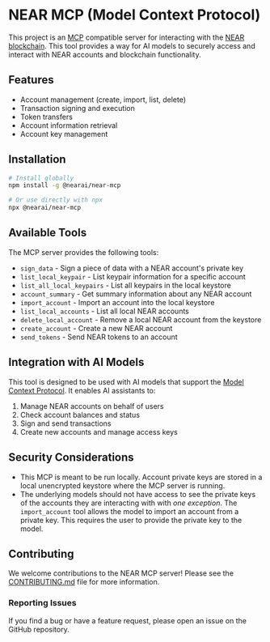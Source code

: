 # NEAR MCP (Model Context Protocol)

This project is an [MCP](https://github.com/anthropics/model-context-protocol) compatible server for interacting with the [NEAR blockchain](https://near.org/). This tool provides a way for AI models to securely access and interact with NEAR accounts and blockchain functionality.

## Features

- Account management (create, import, list, delete)
- Transaction signing and execution
- Token transfers
- Account information retrieval
- Account key management

## Installation

```bash
# Install globally
npm install -g @nearai/near-mcp

# Or use directly with npx
npx @nearai/near-mcp
```


## Available Tools

The MCP server provides the following tools:

- `sign_data` - Sign a piece of data with a NEAR account's private key
- `list_local_keypair` - List keypair information for a specific account
- `list_all_local_keypairs` - List all keypairs in the local keystore
- `account_summary` - Get summary information about any NEAR account
- `import_account` - Import an account into the local keystore
- `list_local_accounts` - List all local NEAR accounts
- `delete_local_account` - Remove a local NEAR account from the keystore
- `create_account` - Create a new NEAR account
- `send_tokens` - Send NEAR tokens to an account

## Integration with AI Models

This tool is designed to be used with AI models that support the [Model Context Protocol](https://github.com/anthropics/model-context-protocol). It enables AI assistants to:

1. Manage NEAR accounts on behalf of users
2. Check account balances and status
3. Sign and send transactions
4. Create new accounts and manage access keys

## Security Considerations

- This MCP is meant to be run locally. Account private keys are stored in a local unencrypted keystore where the MCP server is running.
- The underlying models should not have access to see the private keys of the accounts they are interacting with with *one exception*. The `import_account` tool allows the model to import an account from a private key. This requires the user to provide the private key to the model.

## Contributing

We welcome contributions to the NEAR MCP server! Please see the [CONTRIBUTING.md](CONTRIBUTING.md) file for more information.

### Reporting Issues

If you find a bug or have a feature request, please open an issue on the GitHub repository.